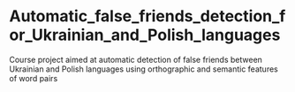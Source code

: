# Automatic_false_friends_detection_for_Ukrainian_and_Polish_languages
Course project aimed at automatic detection of false friends between Ukrainian and Polish languages using orthographic and semantic features of word pairs
